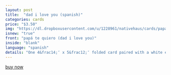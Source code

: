 ```yaml
---
layout: post
title:  "dad i love you (spanish)"
categories: cards
price: "$3.50"
img: "https://dl.dropboxusercontent.com/u/1228961/nativehaus/cards/papa-spanish-thumbnail.jpg"
isnew: "true"
front: "papá te quiero (dad i love you)"
inside: "blank"
language: "spanish"
details: "One 4&frac14;″ x 5&frac12;″ folded card paired with a white envelope."
---
```


<a href="https://gum.co/FXaB" class="button button--green">buy now</a> <script type="text/javascript" src="https://gumroad.com/js/gumroad.js"></script>
